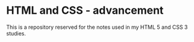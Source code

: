 # HTML and CSS - advancement

This is a repository reserved for the notes used in my HTML 5 and CSS 3 studies.
